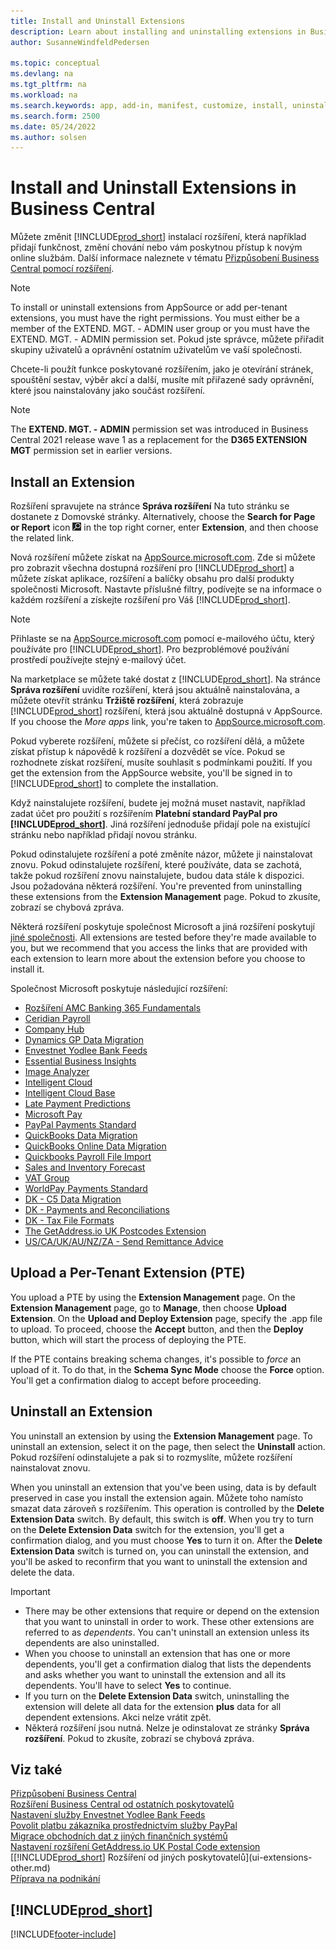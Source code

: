 ```yaml
---
title: Install and Uninstall Extensions
description: Learn about installing and uninstalling extensions in Business Central.
author: SusanneWindfeldPedersen

ms.topic: conceptual
ms.devlang: na
ms.tgt_pltfrm: na
ms.workload: na
ms.search.keywords: app, add-in, manifest, customize, install, uninstall
ms.search.form: 2500
ms.date: 05/24/2022
ms.author: solsen
---
```


# Install and Uninstall Extensions in Business Central

Můžete změnit [!INCLUDE[prod_short](includes/prod_short.md)] instalací rozšíření, která například přidají funkčnost, změní chování nebo vám poskytnou přístup k novým online službám. Další informace naleznete v tématu [Přizpůsobení Business Central pomocí rozšíření](ui-extensions.md).

> [!NOTE]
> To install or uninstall extensions from AppSource or add per-tenant extensions, you must have the right permissions. You must either be a member of the EXTEND. MGT. - ADMIN user group or you must have the EXTEND. MGT. - ADMIN permission set. Pokud jste správce, můžete přiřadit skupiny uživatelů a oprávnění ostatním uživatelům ve vaší společnosti.
>
> Chcete-li použít funkce poskytované rozšířením, jako je otevírání stránek, spouštění sestav, výběr akcí a další, musíte mít přiřazené sady oprávnění, které jsou nainstalovány jako součást rozšíření.

> [!NOTE]  
> The **EXTEND. MGT. - ADMIN** permission set was introduced in Business Central 2021 release wave 1 as a replacement for the **D365 EXTENSION MGT** permission set in earlier versions.

## <a name="install"></a>Install an Extension

Rozšíření spravujete na stránce **Správa rozšíření** Na tuto stránku se dostanete z Domovské stránky. Alternatively, choose the **Search for Page or Report** icon ![Lightbulb that opens the Tell Me feature.](media/ui-search/search_small.png "Tell me what you want to do") in the top right corner, enter **Extension**, and then choose the related link.

Nová rozšíření můžete získat na [AppSource.microsoft.com](https://go.microsoft.com/fwlink/?linkid=2081646). Zde si můžete pro zobrazit všechna dostupná rozšíření pro [!INCLUDE[prod_short](includes/prod_short.md)] a můžete získat aplikace, rozšíření a balíčky obsahu pro další produkty společnosti Microsoft. Nastavte příslušné filtry, podívejte se na informace o každém rozšíření a získejte rozšíření pro Váš [!INCLUDE[prod_short](includes/prod_short.md)].

> [!NOTE]  
> Přihlaste se na [AppSource.microsoft.com](https://appsource.microsoft.com/) pomocí e-mailového účtu, který používáte pro [!INCLUDE[prod_short](includes/prod_short.md)]. Pro bezproblémové používání prostředí používejte stejný e-mailový účet.

Na marketplace se můžete také dostat z [!INCLUDE[prod_short](includes/prod_short.md)]. Na stránce **Správa rozšíření** uvidíte rozšíření, která jsou aktuálně nainstalována, a můžete otevřít stránku **Tržiště rozšíření**, která zobrazuje [!INCLUDE[prod_short](includes/prod_short.md)] rozšíření, která jsou aktuálně dostupná v AppSource. If you choose the *More apps* link, you're taken to [AppSource.microsoft.com](https://go.microsoft.com/fwlink/?linkid=2081646).

Pokud vyberete rozšíření, můžete si přečíst, co rozšíření dělá, a můžete získat přístup k nápovědě k rozšíření a dozvědět se více. Pokud se rozhodnete získat rozšíření, musíte souhlasit s podmínkami použití. If you get the extension from the AppSource website, you'll be signed in to [!INCLUDE[prod_short](includes/prod_short.md)] to complete the installation.

Když nainstalujete rozšíření, budete jej možná muset nastavit, například zadat účet pro použití s rozšířením **Platební standard PayPal pro [!INCLUDE[prod_short](includes/prod_short.md)]**.
Jiná rozšíření jednoduše přidají pole na existující stránku nebo například přidají novou stránku.

Pokud odinstalujete rozšíření a poté změníte názor, můžete ji nainstalovat znovu. Pokud odinstalujete rozšíření, které používáte, data se zachotá, takže pokud rozšíření znovu nainstalujete, budou data stále k dispozici. Jsou požadována některá rozšíření. You're prevented from uninstalling these extensions from the **Extension Management** page. Pokud to zkusíte, zobrazí se chybová zpráva.

Některá rozšíření poskytuje společnost Microsoft a jiná rozšíření poskytují [jiné společnosti](ui-extensions-other.md). All extensions are tested before they're made available to you, but we recommend that you access the links that are provided with each extension to learn more about the extension before you choose to install it.

Společnost Microsoft poskytuje následující rozšíření:

* [Rozšíření AMC Banking 365 Fundamentals](ui-extensions-amc-banking.md)
* [Ceridian Payroll](ui-extensions-ceridian-payroll.md)
* [Company Hub](ui-extensions-company-hub.md)
* [Dynamics GP Data Migration](ui-extensions-dynamicsgp-data-migration.md)
* [Envestnet Yodlee Bank Feeds](ui-extensions-yodlee-bank-feeds.md)
* [Essential Business Insights](ui-extensions-essential-business-insights.md)
* [Image Analyzer](ui-extensions-image-analyzer.md)
* [Intelligent Cloud](ui-extensions-data-replication.md)
* [Intelligent Cloud Base](ui-extensions-intelligent-cloud.md)
* [Late Payment Predictions](ui-extensions-late-payment-prediction.md)
* [Microsoft Pay](ui-extensions-microsoft-pay-payments.md)
* [PayPal Payments Standard](ui-extensions-paypal-payments-standard.md)
* [QuickBooks Data Migration](ui-extensions-quickbooks-data-migration.md)
* [QuickBooks Online Data Migration](ui-extensions-quickbooks-online-data-migration.md)
* [Quickbooks Payroll File Import](ui-extensions-quickbooks-payroll.md)
* [Sales and Inventory Forecast](ui-extensions-sales-forecast.md)
* [VAT Group](ui-extensions-vat-group.md)
* [WorldPay Payments Standard](ui-extensions-worldpay-payments-standard.md)
* [DK - C5 Data Migration](ui-extensions-c5-data-migration.md)
* [DK - Payments and Reconciliations](ui-extensions-payments-reconciliation-formats-dk.md)
* [DK - Tax File Formats](ui-extensions-tax-file-formats-dk.md)
* [The GetAddress.io UK Postcodes Extension](LocalFunctionality/UnitedKingdom/ui-extensions-getaddressio.md)
* [US/CA/UK/AU/NZ/ZA - Send Remittance Advice](ui-extensions-send-remittance-advice.md)

## Upload a Per-Tenant Extension (PTE)

You upload a PTE by using the **Extension Management** page. On the **Extension Management** page, go to **Manage**, then choose **Upload Extension**. On the **Upload and Deploy Extension** page, specify the .app file to upload. To proceed, choose the **Accept** button, and then the **Deploy** button, which will start the process of deploying the PTE.

If the PTE contains breaking schema changes, it's possible to *force* an upload of it. To do that, in the **Schema Sync Mode** choose the **Force** option. You'll get a confirmation dialog to accept before proceeding.

## Uninstall an Extension

You uninstall an extension by using the **Extension Management** page. To uninstall an extension, select it on the page, then select the **Uninstall** action. Pokud rozšíření odinstalujete a pak si to rozmyslíte, můžete rozšíření nainstalovat znovu.

When you uninstall an extension that you've been using, data is by default preserved in case you install the extension again. Můžete toho namísto smazat data zároveň s rozšířením. This operation is controlled by the **Delete Extension Data** switch. By default, this switch is **off**. When you try to turn on the **Delete Extension Data** switch for the extension, you'll get a confirmation dialog, and you must choose **Yes** to turn it on. After the **Delete Extension Data** switch is turned on, you can uninstall the extension, and you'll be asked to reconfirm that you want to uninstall the extension and delete the data.

> [!IMPORTANT]
> - There may be other extensions that require or depend on the extension that you want to uninstall in order to work. These other extensions are referred to as *dependents*. You can't uninstall an extension unless its dependents are also uninstalled.
> - When you choose to uninstall an extension that has one or more dependents, you'll get a confirmation dialog that lists the dependents and asks whether you want to uninstall the extension and all its dependents. You'll have to select **Yes** to continue.
> - If you turn on the **Delete Extension Data** switch, uninstalling the extension will delete all data for the extension **plus** data for all dependent extensions. Akci nelze vrátit zpět.
> - Některá rozšíření jsou nutná. Nelze je odinstalovat ze stránky **Správa rozšíření**. Pokud to zkusíte, zobrazí se chybová zpráva.

## Viz také

[Přizpůsobení Business Central](ui-customizing-overview.md)  
[Rozšíření Business Central od ostatních poskytovatelů](ui-extensions-other.md)  
[Nastavení služby Envestnet Yodlee Bank Feeds](bank-how-setup-bank-statement-service.md)  
[Povolit platbu zákazníka prostřednictvím služby PayPal](sales-how-enable-payment-service-extensions.md)  
[Migrace obchodních dat z jiných finančních systémů](across-import-data-configuration-packages.md)  
[Nastavení rozšíření GetAddress.io UK Postal Code extension](LocalFunctionality/UnitedKingdom/uk-setup-postal-code-service.md)  
[[!INCLUDE[prod_short](includes/prod_short.md)] Rozšíření od jiných poskytovatelů](ui-extensions-other.md)  
[Příprava na podnikání](ui-get-ready-business.md)

## [!INCLUDE[prod_short](includes/free_trial_md.md)]


[!INCLUDE[footer-include](includes/footer-banner.md)]